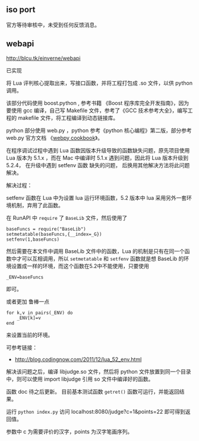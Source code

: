 ## iso port

官方等待审核中，未受到任何反馈消息。


## webapi

http://blcu.tk/einverne/webapi

已实现

将 Lua 评判核心提取出来，写接口函数，并将工程打包成 .so 文件，以供 python 调用。

该部分代码使用 boost.python , 参考书籍 《Boost 程序库完全开发指南》，因为要使用 gcc 编译，自己写 Makefile 文件，参考了《GCC 技术参考大全》，编写工程的 makefile 文件，将工程编译到动态链接库。

python 部分使用 web.py ，python 参考《python 核心编程》第二版，部分参考 web.py 官方文档 《[webpy cookbook](http://webpy.org/cookbook/)》。

在程序调试过程中遇到 Lua 函数因版本升级导致的函数缺失问题，原先项目使用 Lua 版本为 5.1.x ，而在 Mac 中编译时 5.1.x  遇到问题，因此将 Lua 版本升级到 5.2.4， 在升级中遇到 setfenv 函数 缺失的问题， 后换用其他解决方法将此问题解决。

解决过程：

setfenv 函数在 Lua 中为设置 lua 运行环境函数，5.2 版本中 lua 采用另外一套环境机制，弃用了此函数。

在 RunAPI 中 `require`  了 `BaseLib` 文件，然后使用了

	baseFuncs = require("BaseLib")
	setmetatable(baseFuncs,{__index=_G})
	setfenv(1,baseFuncs)

 然后需要在本文件中调用 BaseLib 文件中的函数，Lua 的机制是只有在同一个函数中才可以互相调用，所以 `setmetatable` 和 `setfenv` 函数就是想 BaseLib 的环境设置成一样的环境，而这个函数在5.2中不能使用，只要使用

 	_ENV=baseFuncs

即可。

或者更加 鲁棒一点

	for k,v in pairs(_ENV) do
		_ENV[k]=v
	end

来设置当前的环境。

可参考链接：

- http://blog.codingnow.com/2011/12/lua_52_env.html

解决该问题之后，编译 libjudge.so 文件，然后将 python 文件放置到同一个目录中，则可以使用 import libjudge 引用 so 文件中编译好的函数。

函数 doc 待之后更新。 目前基本测试函数 `getret()`  函数可运行，并能返回结果。

运行 `python index.py` 访问 localhost:8080/judge?c=1&points=22  即可得到返回值。

参数中 c  为需要评价的汉字，points 为汉字笔画序列。

